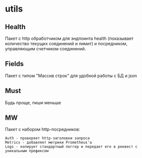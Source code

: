 # utils

## Health
Пакет с http обработчиком для эндпоинта health (показывает количество текущих соединений и лимит) и 
посредником, управляющим счетчиком соединений.

## Fields
Пакет с типом "Массив строк" для удобной работы с БД и json

## Must
Будь проще, пиши меньше

## MW
Пакет с набором http-посредников:
    
    Auth - проверяет http-заголовки запроса 
    Metrics - добавляет метрики Prometheus'a
    Logs - копирует стандартный логгер и передает его в реквест с уникальным префиксом